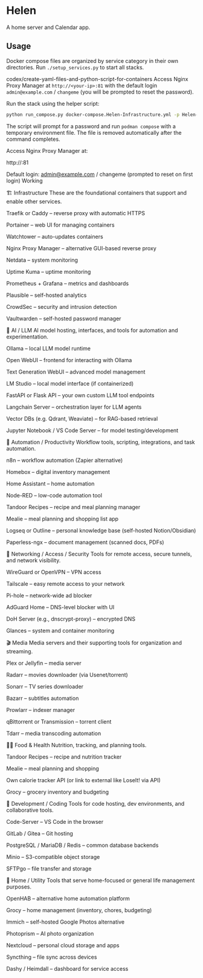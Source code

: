 # Helen
A home server and Calendar app.

## Usage
Docker compose files are organized by service category in their own directories. Run `./setup_services.py` to start all stacks.

codex/create-yaml-files-and-python-script-for-containers
Access Nginx Proxy Manager at `http://<your-ip>:81` with the default login `admin@example.com` / `changeme` (you will be prompted to reset the password).


Run the stack using the helper script:

```bash
python run_compose.py docker-compose.Helen-Infrastructure.yml -p Helen-Infrastructure
```

The script will prompt for a password and run `podman compose` with a temporary
environment file. The file is removed automatically after the command
completes.

Access Nginx Proxy Manager at:

http://<your-ip>:81

Default login: admin@example.com / changeme (prompted to reset on first login)
Working

🏗️ Infrastructure
These are the foundational containers that support and enable other services.

Traefik or Caddy – reverse proxy with automatic HTTPS

Portainer – web UI for managing containers

Watchtower – auto-updates containers

Nginx Proxy Manager – alternative GUI-based reverse proxy

Netdata – system monitoring

Uptime Kuma – uptime monitoring

Prometheus + Grafana – metrics and dashboards

Plausible – self-hosted analytics

CrowdSec – security and intrusion detection

Vaultwarden – self-hosted password manager

🧠 AI / LLM
AI model hosting, interfaces, and tools for automation and experimentation.

Ollama – local LLM model runtime

Open WebUI – frontend for interacting with Ollama

Text Generation WebUI – advanced model management

LM Studio – local model interface (if containerized)

FastAPI or Flask API – your own custom LLM tool endpoints

Langchain Server – orchestration layer for LLM agents

Vector DBs (e.g. Qdrant, Weaviate) – for RAG-based retrieval

Jupyter Notebook / VS Code Server – for model testing/development

🔁 Automation / Productivity
Workflow tools, scripting, integrations, and task automation.

n8n – workflow automation (Zapier alternative)

Homebox – digital inventory management

Home Assistant – home automation

Node-RED – low-code automation tool

Tandoor Recipes – recipe and meal planning manager

Mealie – meal planning and shopping list app

Logseq or Outline – personal knowledge base (self-hosted Notion/Obsidian)

Paperless-ngx – document management (scanned docs, PDFs)

🛜 Networking / Access / Security
Tools for remote access, secure tunnels, and network visibility.

WireGuard or OpenVPN – VPN access

Tailscale – easy remote access to your network

Pi-hole – network-wide ad blocker

AdGuard Home – DNS-level blocker with UI

DoH Server (e.g., dnscrypt-proxy) – encrypted DNS

Glances – system and container monitoring

🎬 Media
Media servers and their supporting tools for organization and streaming.

Plex or Jellyfin – media server

Radarr – movies downloader (via Usenet/torrent)

Sonarr – TV series downloader

Bazarr – subtitles automation

Prowlarr – indexer manager

qBittorrent or Transmission – torrent client

Tdarr – media transcoding automation

🧑‍🍳 Food & Health
Nutrition, tracking, and planning tools.

Tandoor Recipes – recipe and nutrition tracker

Mealie – meal planning and shopping

Own calorie tracker API (or link to external like LoseIt! via API)

Grocy – grocery inventory and budgeting

🧪 Development / Coding
Tools for code hosting, dev environments, and collaborative tools.

Code-Server – VS Code in the browser

GitLab / Gitea – Git hosting

PostgreSQL / MariaDB / Redis – common database backends

Minio – S3-compatible object storage

SFTPgo – file transfer and storage

🏡 Home / Utility
Tools that serve home-focused or general life management purposes.

OpenHAB – alternative home automation platform

Grocy – home management (inventory, chores, budgeting)

Immich – self-hosted Google Photos alternative

Photoprism – AI photo organization

Nextcloud – personal cloud storage and apps

Syncthing – file sync across devices

Dashy / Heimdall – dashboard for service access
